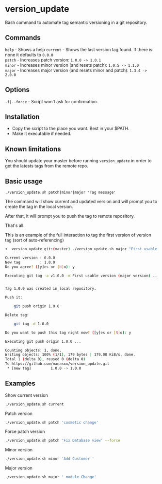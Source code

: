 # version_update

Bash command to automate tag semantic versioning in a git repository.

## Commands

`help` - Shows a help
`current` - Shows the last version tag found. If there is none it defaults to `0.0.0`  
`patch` - Increases patch version: `1.0.0 -> 1.0.1`  
`minor` - Increases minor version (and resets patch): `1.0.5 -> 1.1.0`  
`major` - Increases major version (and resets minor and patch): `1.3.4 -> 2.0.0`  

## Options
`-f|--force` - Script won't ask for confirmation.

## Installation

* Copy the script to the place you want. Best in your $PATH.
* Make it executable if needed.


## Known limitations

You should update your master before running `version_update` in order to get the latests tags from the remote repo. 

## Basic usage

```
./version_update.sh patch|minor|major 'Tag message'
```

The command will show current and updated version and will prompt you to create the tag in the local version.

After that, it will prompt you to push the tag to remote repository.

That's all.

This is an example of the full interaction to tag the first version of version tag (sort of auto-referencing)

```bash
➜  version_update git:(master) ./version_update.sh major "First usable version"

Current version : 0.0.0
New tag         : 1.0.0
Do you agree? ([y]es or [N]o): y

Executing git tag -a v1.0.0 -m First usable version (major version) ...


Tag 1.0.0 was created in local repository.

Push it:

    git push origin 1.0.0

Delete tag:

    git tag -d 1.0.0

Do you want to push this tag right now? ([y]es or [N]o): y

Executing git push origin 1.0.0 ...

Counting objects: 1, done.
Writing objects: 100% (1/1), 179 bytes | 179.00 KiB/s, done.
Total 1 (delta 0), reused 0 (delta 0)
To https://github.com/manasxx/version_update.git
 * [new tag]         1.0.0 -> 1.0.0
```

## Examples

Show current version

```bash
./version_update.sh current
```

Patch version

```bash
./version_update.sh patch 'cosmetic change'
```

Force patch version

```bash
./version_update.sh patch 'Fix Database view' --force
```

Minor version

```bash
./version_update.sh minor 'Add Customer '
```

Major version

```bash
./version_update.sh major ' module Change'
```
